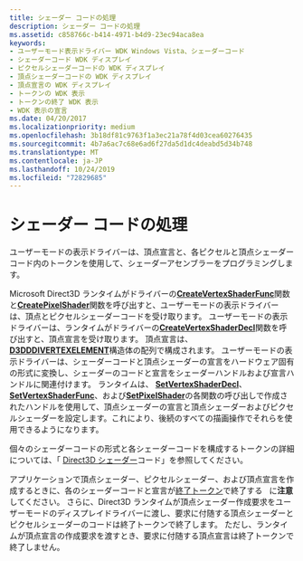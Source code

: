 ```yaml
---
title: シェーダー コードの処理
description: シェーダー コードの処理
ms.assetid: c858766c-b414-4971-b4d9-23ec94aca8ea
keywords:
- ユーザーモード表示ドライバー WDK Windows Vista、シェーダーコード
- シェーダーコード WDK ディスプレイ
- ピクセルシェーダーコードの WDK ディスプレイ
- 頂点シェーダーコードの WDK ディスプレイ
- 頂点宣言の WDK ディスプレイ
- トークンの WDK 表示
- トークンの終了 WDK 表示
- WDK 表示の宣言
ms.date: 04/20/2017
ms.localizationpriority: medium
ms.openlocfilehash: 3b18df81c9763f1a3ec21a78f4d03cea60276435
ms.sourcegitcommit: 4b7a6ac7c68e6ad6f27da5d1dc4deabd5d34b748
ms.translationtype: MT
ms.contentlocale: ja-JP
ms.lasthandoff: 10/24/2019
ms.locfileid: "72829685"
---
```

# <a name="processing-shader-codes"></a>シェーダー コードの処理


ユーザーモードの表示ドライバーは、頂点宣言と、各ピクセルと頂点シェーダーコード内のトークンを使用して、シェーダーアセンブラーをプログラミングします。

Microsoft Direct3D ランタイムがドライバーの[**CreateVertexShaderFunc**](https://docs.microsoft.com/windows-hardware/drivers/ddi/d3dumddi/nc-d3dumddi-pfnd3dddi_createvertexshaderfunc)関数と[**CreatePixelShader**](https://docs.microsoft.com/windows-hardware/drivers/ddi/d3dumddi/nc-d3dumddi-pfnd3dddi_createpixelshader)関数を呼び出すと、ユーザーモードの表示ドライバーは、頂点とピクセルシェーダーコードを受け取ります。 ユーザーモードの表示ドライバーは、ランタイムがドライバーの[**CreateVertexShaderDecl**](https://docs.microsoft.com/windows-hardware/drivers/ddi/d3dumddi/nc-d3dumddi-pfnd3dddi_createvertexshaderdecl)関数を呼び出すと、頂点宣言を受け取ります。 頂点宣言は、 [**D3DDDIVERTEXELEMENT**](https://docs.microsoft.com/windows-hardware/drivers/ddi/d3dumddi/ns-d3dumddi-_d3dddivertexelement)構造体の配列で構成されます。 ユーザーモードの表示ドライバーは、シェーダーコードと頂点シェーダーの宣言をハードウェア固有の形式に変換し、シェーダーのコードと宣言をシェーダーハンドルおよび宣言ハンドルに関連付けます。 ランタイムは、 [**SetVertexShaderDecl**](https://docs.microsoft.com/windows-hardware/drivers/ddi/d3dumddi/nc-d3dumddi-pfnd3dddi_setvertexshaderdecl)、 [**SetVertexShaderFunc**](https://docs.microsoft.com/windows-hardware/drivers/ddi/d3dumddi/nc-d3dumddi-pfnd3dddi_setvertexshaderfunc)、および[**SetPixelShader**](https://docs.microsoft.com/windows-hardware/drivers/ddi/d3dumddi/nc-d3dumddi-pfnd3dddi_setpixelshader)の各関数の呼び出しで作成されたハンドルを使用して、頂点シェーダーの宣言と頂点シェーダーおよびピクセルシェーダーを設定します。これにより、後続のすべての描画操作でそれらを使用できるようになります。

個々のシェーダーコードの形式と各シェーダーコードを構成するトークンの詳細については、「 [Direct3D シェーダー](https://docs.microsoft.com/windows-hardware/drivers/display/direct3d-shader-codes)コード」を参照してください。

アプリケーションで頂点シェーダー、ピクセルシェーダー、および頂点宣言を作成するときに、各のシェーダーコードと宣言が[終了トークン](https://docs.microsoft.com/windows-hardware/drivers/display/end-token)で終了する   に**注意**してください。 さらに、Direct3D ランタイムが頂点シェーダー作成要求をユーザーモードのディスプレイドライバーに渡し、要求に付随する頂点シェーダーとピクセルシェーダーのコードは終了トークンで終了します。 ただし、ランタイムが頂点宣言の作成要求を渡すとき、要求に付随する頂点宣言は終了トークンで終了しません。

 

 

 





